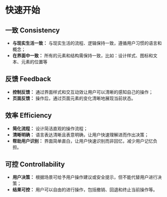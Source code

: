 # 快速开始

## 一致 Consistency

- **与现实生活一致：** 与现实生活的流程、逻辑保持一致，遵循用户习惯的语言和概念；
- **在界面中一致：** 所有的元素和结构需保持一致，比如：设计样式、图标和文本、元素的位置等

## 反馈 Feedback

- **控制反馈：** 通过界面样式和交互动效让用户可以清晰的感知自己的操作；
- **页面反馈：** 操作后，通过页面元素的变化清晰地展现当前状态。

## 效率 Efficiency

- **简化流程：** 设计简洁直观的操作流程；
- **清晰明确：** 语言表达清晰且表意明确，让用户快速理解进而作出决策；
- **帮助用户识别：** 界面简单直白，让用户快速识别而非回忆，减少用户记忆负担。

## 可控 Controllability

- **用户决策：** 根据场景可给予用户操作建议或安全提示，但不能代替用户进行决策；
- **结果可控：** 用户可以自由的进行操作，包括撤销、回退和终止当前操作等。

